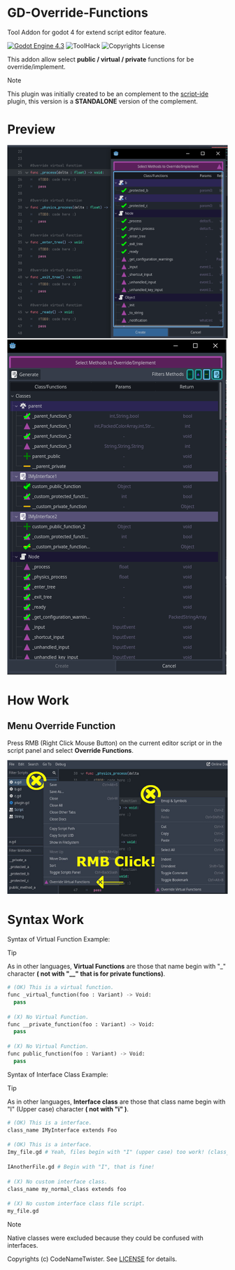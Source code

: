 # GD-Override-Functions
Tool Addon for godot 4 for extend script editor feature.

[![Godot Engine 4.3](https://img.shields.io/badge/Godot_Engine-4.x-blue)](https://godotengine.org/) ![ToolHack](https://img.shields.io/badge/Tool-Addon-green) ![Copyrights License](https://img.shields.io/badge/License-MIT-blue)


This addon allow select **public / virtual / private** functions for be override/implement.

>[!NOTE]
>This plugin was initially created to be an complement to the [script-ide](https://godotengine.org/asset-library/asset/2206) plugin, this version is a **STANDALONE** version of the complement.

# Preview
![image_preview0](images/img0.png)
![image_preview1](images/img3.jpg)

# How Work
## Menu Override Function
Press RMB (Right Click Mouse Button) on the current editor script or in the script panel and select **Override Functions**.


![example](images/img1.jpg)

# Syntax Work

Syntax of Virtual Function Example:
>[!TIP]
>As in other languages, **Virtual Functions** are those that name begin with "_" character **( not with "__" that is for private functions)**.

```python
# (OK) This is a virtual function.
func _virtual_function(foo : Variant) -> Void:
  pass

# (X) No Virtual Function.
func __private_function(foo : Variant) -> Void:
  pass

# (X) No Virtual Function.
func public_function(foo : Variant) -> Void:
  pass
```

Syntax of Interface Class Example:
>[!TIP]
>As in other languages, **Interface class** are those that class name begin with "I" (Upper case) character **( not with "i" )**.
```py
# (OK) This is a interface.
class_name IMyInterface extends Foo

# (OK) This is a interface.
Imy_file.gd # Yeah, files begin with "I" (upper case) too work! (class_name is not necessary if you don't want put in the script)

IAnotherFile.gd # Begin with "I", that is fine!

# (X) No custom interface class.
class_name my_normal_class extends foo

# (X) No custom interface class file script.
my_file.gd
```
>[!NOTE]
>Native classes were excluded because they could be confused with interfaces.

Copyrights (c) CodeNameTwister. See [LICENSE](LICENSE) for details.

[godot engine]: https://godotengine.org/

